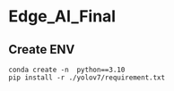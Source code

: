 # Edge_AI_Final
<h2>Create ENV</h2>
<code>conda create -n <YOUR_ENV_NAME> python==3.10
pip install -r ./yolov7/requirement.txt</code>
